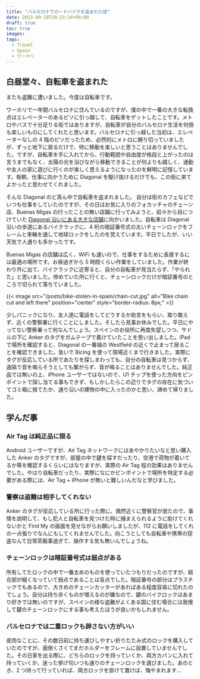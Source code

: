 ```yaml
---
title: "バルセロナでロードバイクを盗まれた話"
date: 2023-09-10T19:23:14+09:00
draft: true
toc: true
images:
tags:
  - Travel
  - Spain
  - ワーホリ
---
```


## 白昼堂々、自転車を盗まれた

またも盗難に遭いました。今度は自転車です。

ワーホリで一年間バルセロナに住んでいるのですが、僕の中で一番の大きな転換点はエレベーターのあるピソに引っ越して、自転車をゲットしたことです。メトロやバスで十分足りる街ではありますが、自転車が自分のバルセロナ生活を何倍も楽しいものにしてくれたと思います。バルセロナに引っ越した当初は、エレベーターなしの 4 階のピソだったため、必然的にメトロに頼り切っていましたが、ずっと地下に居るだけで、特に移動を楽しいと思うことはありませんでした。ですが、自転車を手に入れてから、行動範囲や自由度が格段と上がったのは言うまでもなく、太陽の光を浴びながら移動できることが何よりも嬉しく、通勤や友人の家に遊びに行くのが楽しく思えるようになったのを鮮明に記憶しています。毎朝、仕事に向かうために Diagonal を駆け抜けるだけでも、この街に来てよかったと思わせてくれました。

そんな Diagonal のど真ん中で自転車を盗まれました。
自分は街のカフェなどでいつも仕事をしていたのですが、その日はお気に入りのフォカッチャのチェーン店、Buenas Migas の行ったことの無い店舗に行ってみようと、前々から目につけていた [Diagonal 沿いにある大きな店舗](https://cafeandcowork.com/barcelona/buenas-migas-diagonal/)に向かいました。自転車は Diagonal 沿いの歩道にあるバイクラックに、4 桁の暗証番号式の太いチェーンロックをフレームと車輪を通して地球ロックをしたのを覚えています。平日でしたが、いい天気で人通りも多かったです。

Buenas Migas の店舗は広く、WiFi も速いので、仕事をするために長居するには最適の場所です。お昼過ぎから 5 時間くらい作業をしていました。作業が終わり外に出て、バイクラックに近寄ると、自分の自転車が見当たらず、「やられた」と思いました。停めていた所に行くと、チェーンロックだけが暗証番号のところで切られて落ちていました。

{{< image src="/posts/bike-stolen-in-spain/chain-cut.jpg" alt="Bike chain cut and left there" position="center" style="border-radius: 8px;" >}}

少しパニックになり、友人達に電話をしてどうするか助言をもらい、取り敢えず、近くの警察署に行くことにしました。そしたら見事お休みでした。平日にやってない警察署って何なんでしょう。スペインのお役所に再度失望しつつ、サドルの下に Anker のタグをガムテープで着けていたことを思い出しました。iPad で場所を確認すると、Diagonal の一番端の Westfield の近くで止まって居ることを確認できました。急いで Bicing を使って現場近くまで行きました。実際にタグが反応している所であたりを探しまわっても、自分の自転車は見つからず、遠隔で音を鳴らそうとしても繋がらず、音が鳴ることはありませんでした。純正品では無いの上、iPhone ユーザーではないので、U1 チップを使った方向をピンポイントで探し当てる事もできず、もしかしたらこの辺りでタグの存在に気づいてゴミ箱に捨てたか、通り沿いの建物の中に入ったのかと思い、諦めて帰りました。

## 学んだ事

### Air Tag は純正品に限る

Android ユーザーですが、Air Tag ネットワークにはあやかりたいなと思い購入した Anker のタグですが、部屋の中で鍵を探すだったり、空港で荷物が着いてるか等を確認するくらいにはなりますが、実際の Air Tag 程の効果はありませんでした。やはり自転車だったり、実際になにかピンポイントで場所を特定する必要がある際には、Air Tag + iPhone が無いと難しいんだなと学びました。

### 警察は盗難は相手してくれない

Anker のタグが反応している所に行った際に、偶然近くに警察官が居たので、事情を説明して、もし犯人と自転車を見つけた時に捕まえられるように助けてくれないかと Find My の画面を見せながらお願いしましたが、112 に電話をしてくれの一点張りでなんにもしてくれませんでした。向こうとしても自転車や携帯の窃盗なんて日常茶飯事過ぎて、操作する気も無いんでしょうね。

### チェーンロックは暗証番号式は弱点がある

所有してたロックの中で一番太めのものを使っていたつもりだったのですが、結合部が細くなっていて弱点であることは盲点でした。暗証番号の部分はプラスチックでもあるので、大きめのチェーンカッターがあればある程度容易に切れたのでしょう。自分は持ち歩くものが増えるのが嫌なので、鍵のバイクロックはあまり好きでは無いのですが、スペインの様な盗難がよくある国に住む場合には我慢して鍵のチェーンロックにする事も考えたほうが良いかもしれません。

### バルセロナでは二重ロックも辞さない方がいい

皮肉なことに、その数日前に持ち運びしやすい折りたたみ式のロックを購入していたのですが、面倒くさくてまだホルダーをフレームに設置していませんでした。その日家を出る際に、どちらのロックを持っていくか、両方カバンに入れて持っていくか、迷った挙げ句いつも通りのチェーンロックを選びました。あのとき、2 つ持って行っていれば、両方ロックを掛けて置けば、悔やまれます…
